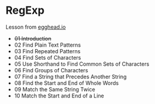 # RegExp
Lesson from [egghead.io](https://egghead.io/series/regex-in-javascript)
- ~~01  Introduction~~
- 02  Find Plain Text Patterns
- 03  Find Repeated Patterns
- 04  Find Sets of Characters
- 05  Use Shorthand to Find Common Sets of Characters
- 06  Find Groups of Characters
- 07  Find a String that Precedes Another String
- 08  Find the Start and End of Whole Words
- 09  Match the Same String Twice
- 10  Match the Start and End of a Line
